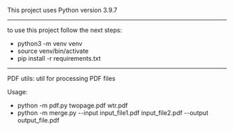 This project uses Python version 3.9.7

---

to use this project follow the next steps:

- python3 -m venv venv
- source venv/bin/activate
- pip install -r requirements.txt

---
PDF utils:
 util for processing PDF files

Usage:
- python -m pdf.py twopage.pdf wtr.pdf 
- python -m merge.py --input input_file1.pdf input_file2.pdf --output output_file.pdf
